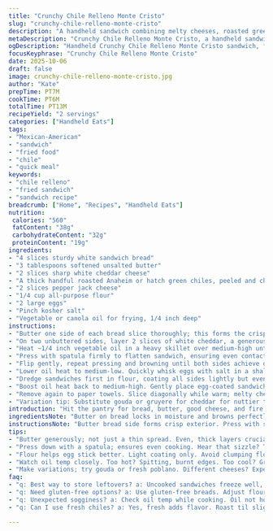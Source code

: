 ```yaml
---
title: "Crunchy Chile Relleno Monte Cristo"
slug: "crunchy-chile-relleno-monte-cristo"
description: "A handheld sandwich combining melty cheeses, roasted green chiles, and a golden, crisp exterior. Bread buttered outside, layered with sharp cheddar and pepper jack hiding a hearty chile filling. Twice cooked—first seared, then battered and fried—until crunchy, all wrapped in a custard-like egg coating. Vegetable oil provides the crisp crust. Mastering the flips and timing is key to avoid soggy bread or raw centers. Alter cheese types or chiles to change heat or creaminess. Quick prep, about 10 minutes total. Serves two hungry eaters."
metaDescription: "Crunchy Chile Relleno Monte Cristo, a handheld sandwich with melty cheese, green chiles, golden crisp crust. Quick prep, big flavor."
ogDescription: "Handheld Crunchy Chile Relleno Monte Cristo sandwich, featuring roasted chiles, melty cheeses, and a crunching exterior. Quick, satisfying."
focusKeyphrase: "Crunchy Chile Relleno Monte Cristo"
date: 2025-10-06
draft: false
image: crunchy-chile-relleno-monte-cristo.jpg
author: "Kate"
prepTime: PT7M
cookTime: PT6M
totalTime: PT13M
recipeYield: "2 servings"
categories: ["Handheld Eats"]
tags:
- "Mexican-American"
- "sandwich"
- "fried food"
- "chile"
- "quick meal"
keywords:
- "chile relleno"
- "fried sandwich"
- "sandwich recipe"
breadcrumb: ["Home", "Recipes", "Handheld Eats"]
nutrition: 
 calories: "560"
 fatContent: "38g"
 carbohydrateContent: "32g"
 proteinContent: "19g"
ingredients:
- "4 slices sturdy white sandwich bread"
- "3 tablespoons softened unsalted butter"
- "2 slices sharp white cheddar cheese"
- "A thick handful roasted Anaheim or hatch green chiles, peeled and chopped"
- "2 slices pepper jack cheese"
- "1/4 cup all-purpose flour"
- "2 large eggs"
- "Pinch kosher salt"
- "Vegetable or canola oil for frying, 1/4 inch deep"
instructions:
- "Butter one side of each bread slice thoroughly; this forms the crisp exterior. Lay butter side down on a flat surface."
- "On two unbuttered sides, layer 2 slices of white cheddar, a generous mound of roasted green chiles, then 2 slices of pepper jack. Top each with remaining bread slice, butter side out."
- "Heat ~1/4 inch vegetable oil in a heavy skillet over medium-high until shimmering but not smoking. Place sandwiches carefully, one or two at a time, depending on pan size."
- "Press with spatula firmly to flatten sandwich, ensuring even contact—hear that satisfying sizzle? Brown the bottom about 2-3 minutes; peek under to watch golden crust forming."
- "Flip gently, repeat pressing and browning until both sides achieve deep golden color, 2-3 more minutes. Remove sandwiches on paper towels to absorb excess oil. Oil may bubble vigorously—adjust heat if too aggressive."
- "Lower oil heat to medium-low. Quickly whisk eggs with salt in a shallow bowl or rimmed plate. Spread flour on another shallow dish."
- "Dredge sandwiches first in flour, coating all sides lightly but evenly. Then dunk into egg wash; coat completely, letting excess drip off but no puddles. Efficiency matters here: egg cooks fast and burns if oil too hot."
- "Boost oil heat back to medium-high. Gently place egg-coated sandwiches into oil. Watch and listen; egg will puff slightly and crisp as it cooks. Flip after golden brown, approximately 2-3 minutes each side. Finish with nice crackles and crisp edges."
- "Remove again to paper towels. Slice diagonally while warm; melty cheese should stretch between crispy sandwich halves. Serve immediately for best texture."
- "Variation tip: Substitute gouda or gruyere for cheddar for nuttier tone. Use fresh poblano strips if Anaheim unavailable. Too much oil absorption? Lower heat, pat sandwiches dry between steps."
introduction: "Hit the pantry for bread, butter, good cheese, and fire up the stove. Two sandwiches ready to transform with roasted green chiles tucked between melty cheddar and pepper jack slices. Buttered bread outside, crisped first over medium-high oil. Press until that golden crackle signals progress—texture is everything here. Then comes the magic: a quick dredge in flour and egg wash, fried again, double-layered crunch, custardy coating sealing in heat and melted cheese. Oil temperature dance is crucial; too hot, and burnt edges, too cool, greasy sog. Use sharp cheddar for punch; the pepper jack adds sneaky spice. Green chiles give herbaceous, smoky pop. Fast, efficient—get ready for hands-on flips and crispy rewards."
ingredientsNote: "Butter on bread locks in moisture and browns perfectly; don't skimp and spread unevenly or soggy patches appear. Pick bread with some heft—white sandwich bread holds up well; sourdough or brioche will alter firmness or sweetness. Cheeses: sharp cheddar brings firmness and tang; pepper jack melts with mild heat—swap for mozzarella and blend in jalapeño if milder heat preferred. Roasted green chiles add roasted flavor and texture contrast; canned green chilies suffice but fresh roasted makes a better crunch. Flour and egg bath is essential for that crispy custard-like outer shell. Vegetable oil or canola preferred for high smoke points; olive oil burns too fast. Salt eggs well to season crust evenly. Adjust ingredients to taste and shelf availability; cheeses and chiles flexible."
instructionsNote: "Butter bread side forms crisp exterior. Press with spatula during searing; flapping bread leads to uneven crust and sogginess. Flip only once or twice—too many flips lose oil heat and damage sandwich integrity. Listen for steady sizzle, not roar—oil too hot? Lower immediately to avoid burned crust. After first crisping, remove to paper towel to shed excess oil—improves texture. Flour bath before egg prevents slippery coating and helps egg stick; coating must be thin, not clumpy, to avoid gummy edges. Egg bath should be fresh and salty—season for flavor. Fry times are approximate—watch edges for deep golden, holes in egg crust set, and sandwich feels firm yet springy under spatula. Serve hot. Leftovers lose crispness fast."
tips:
- "Butter generously; not just a thin spread. Even, thick layers crucial for crunch. Pick bread with enough heft. Don't use flimsy bread, it collapses."
- "Press down with a spatula; ensures even cooking. Hear that sizzle? That's progress. If edges burn, lower heat. Protect crispiness throughout."
- "Flour helps egg stick better. Light coating only. Avoid clumping flour. Don't skip the egg wash; it forms that custardy layer. Essential for texture."
- "Watch oil temp closely. Too hot? Spitting, burnt edges. Too cool? Greasy, soggy. Adjust on the fly; medium-high, check every minute."
- "Make variations; try gouda or fresh poblano. Different cheeses? Expect varied melting. Culinary creativity keeps it exciting. Don't stress; improvisation works!"
faq:
- "q: Best way to store leftovers? a: Uncooked sandwiches freeze well, wrap tightly. Cooked sandwiches lose crunch; refrigerate, reheat in skillet."
- "q: Need gluten-free options? a: Use gluten-free breads. Adjust flour choice, find alternatives that hold up well. Experiment for best results."
- "q: Unexpected sogginess? a: Check oil temp while cooking. Oil not hot enough? Might absorb too much; flip too often increases sogginess."
- "q: Can I use fresh chiles? a: Yes, fresh adds flavor. Roast til slightly charred. Use Anaheim for gentler heat or poblano for depth."

---
```

